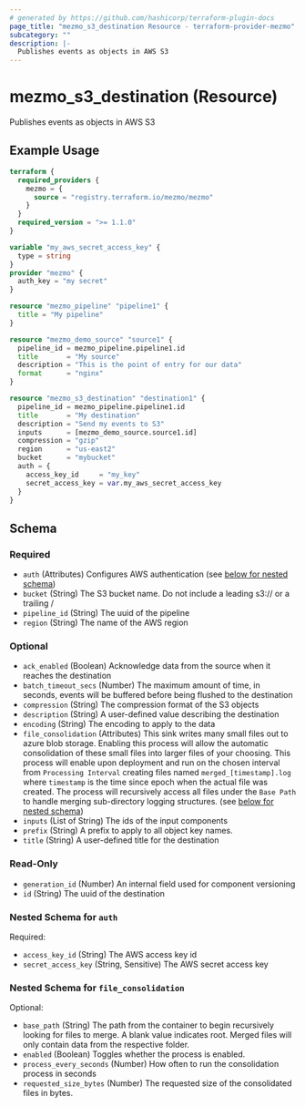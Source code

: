 ```yaml
---
# generated by https://github.com/hashicorp/terraform-plugin-docs
page_title: "mezmo_s3_destination Resource - terraform-provider-mezmo"
subcategory: ""
description: |-
  Publishes events as objects in AWS S3
---
```


# mezmo_s3_destination (Resource)

Publishes events as objects in AWS S3

## Example Usage

```terraform
terraform {
  required_providers {
    mezmo = {
      source = "registry.terraform.io/mezmo/mezmo"
    }
  }
  required_version = ">= 1.1.0"
}

variable "my_aws_secret_access_key" {
  type = string
}
provider "mezmo" {
  auth_key = "my secret"
}

resource "mezmo_pipeline" "pipeline1" {
  title = "My pipeline"
}

resource "mezmo_demo_source" "source1" {
  pipeline_id = mezmo_pipeline.pipeline1.id
  title       = "My source"
  description = "This is the point of entry for our data"
  format      = "nginx"
}

resource "mezmo_s3_destination" "destination1" {
  pipeline_id = mezmo_pipeline.pipeline1.id
  title       = "My destination"
  description = "Send my events to S3"
  inputs      = [mezmo_demo_source.source1.id]
  compression = "gzip"
  region      = "us-east2"
  bucket      = "mybucket"
  auth = {
    access_key_id     = "my_key"
    secret_access_key = var.my_aws_secret_access_key
  }
}
```

<!-- schema generated by tfplugindocs -->
## Schema

### Required

- `auth` (Attributes) Configures AWS authentication (see [below for nested schema](#nestedatt--auth))
- `bucket` (String) The S3 bucket name. Do not include a leading s3:// or a trailing /
- `pipeline_id` (String) The uuid of the pipeline
- `region` (String) The name of the AWS region

### Optional

- `ack_enabled` (Boolean) Acknowledge data from the source when it reaches the destination
- `batch_timeout_secs` (Number) The maximum amount of time, in seconds, events will be buffered before being flushed to the destination
- `compression` (String) The compression format of the S3 objects
- `description` (String) A user-defined value describing the destination
- `encoding` (String) The encoding to apply to the data
- `file_consolidation` (Attributes) This sink writes many small files out to azure blob storage. Enabling this process will allow the automatic consolidation of these small files into larger files of your choosing. This process will enable upon deployment and run on the chosen interval from `Processing Interval` creating files named `merged_[timestamp].log` where `timestamp` is the time since epoch when the actual file was created. The process will recursively access all files under the `Base Path`  to handle merging sub-directory logging structures. (see [below for nested schema](#nestedatt--file_consolidation))
- `inputs` (List of String) The ids of the input components
- `prefix` (String) A prefix to apply to all object key names.
- `title` (String) A user-defined title for the destination

### Read-Only

- `generation_id` (Number) An internal field used for component versioning
- `id` (String) The uuid of the destination

<a id="nestedatt--auth"></a>
### Nested Schema for `auth`

Required:

- `access_key_id` (String) The AWS access key id
- `secret_access_key` (String, Sensitive) The AWS secret access key


<a id="nestedatt--file_consolidation"></a>
### Nested Schema for `file_consolidation`

Optional:

- `base_path` (String) The path from the container to begin recursively looking for files to merge. A blank value indicates root. Merged files will only contain data from the respective folder.
- `enabled` (Boolean) Toggles whether the process is enabled.
- `process_every_seconds` (Number) How often to run the consolidation process in seconds
- `requested_size_bytes` (Number) The requested size of the consolidated files in bytes.
